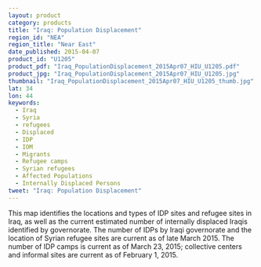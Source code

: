 ```yaml
---
layout: product
category: products
title: "Iraq: Population Displacement"
region_id: "NEA"
region_title: "Near East"
date_published: 2015-04-07
product_id: "U1205"
product_pdf: "Iraq_PopulationDisplacement_2015Apr07_HIU_U1205.pdf"
product_jpg: "Iraq_PopulationDisplacement_2015Apr07_HIU_U1205.jpg"
thumbnail: "Iraq_PopulationDisplacement_2015Apr07_HIU_U1205_thumb.jpg"
lat: 34
lon: 44
keywords:
  - Iraq
  - Syria
  - refugees
  - Displaced
  - IDP
  - IOM
  - Migrants
  - Refugee camps
  - Syrian refugees
  - Affected Populations
  - Internally Displaced Persons
tweet: "Iraq: Population Displacement"
---
```

This map identifies the locations and types of IDP sites and refugee sites in Iraq, as well as the current estimated number of internally displaced Iraqis identified by governorate.  The number of IDPs by Iraqi governorate and the location of Syrian refugee sites are current as of late March 2015. The number of IDP camps is current as of March 23, 2015; collective centers and informal sites are current as of February 1, 2015. 
